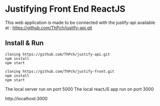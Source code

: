 # Justifying Front End ReactJS

This web application is made to be connected with the justify-api available at : https://github.com/ThPch/justify-api.git

## Install & Run

```
cloning https://github.com/ThPch/justify-api.git
npm install
npm start

cloning https://github.com/ThPch/justify-front.git
npm install
npm start
```

The local server run on port 5000
The local reactJS app run on port 3000

http://localhost:3000
